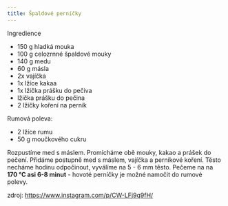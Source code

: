 ```yaml
---
title: Špaldové perníčky
---
```


Ingredience

- 150 g hladká mouka
- 100 g celozrnné špaldové mouky
- 140 g medu
- 60 g másla
- 2x vajíčka
- 1x lžíce kakaa
- 1x lžička prášku do pečiva
- lžička prášku do pečina
- 2 lžičky koření na perník

Rumová poleva:

- 2 lžíce rumu
- 50 g moučkového cukru

Rozpustíme med s máslem. Promícháme obě mouky, kakao a prášek do pečení. Přidáme
postupně med s máslem, vajíčka a perníkové koření. Těsto necháme hodinu
odpočinout, vyválíme na 5 - 6 mm těsto. Pečeme na na **170 °C asi 6-8 minut** -
hovoté perníčky je možné namočit do rumové polevy.

zdroj: https://www.instagram.com/p/CW-LFj9q9fH/
